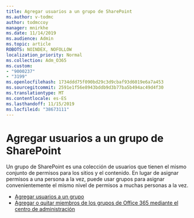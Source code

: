 ```yaml
---
title: Agregar usuarios a un grupo de SharePoint
ms.author: v-todmc
author: todmccoy
manager: mnirkhe
ms.date: 11/14/2019
ms.audience: Admin
ms.topic: article
ROBOTS: NOINDEX, NOFOLLOW
localization_priority: Normal
ms.collection: Adm_O365
ms.custom:
- "9000237"
- "3199"
ms.openlocfilehash: 1734ddd75f090bd29c3d9cbaf93d6019e6a7a453
ms.sourcegitcommit: 2591e1f56e8943bddb9d3b77ba5b494ac49d4f30
ms.translationtype: MT
ms.contentlocale: es-ES
ms.lasthandoff: 11/15/2019
ms.locfileid: "38673111"
---
```

# <a name="add-users-to-a-sharepoint-group"></a>Agregar usuarios a un grupo de SharePoint

Un grupo de SharePoint es una colección de usuarios que tienen el mismo conjunto de permisos para los sitios y el contenido. En lugar de asignar permisos a una persona a la vez, puede usar grupos para asignar convenientemente el mismo nivel de permisos a muchas personas a la vez.

- [Agregar usuarios a un grupo](https://docs.microsoft.com/sharepoint/customize-sharepoint-site-permissions#add-users-to-a-group)
- [Agregar o quitar miembros de los grupos de Office 365 mediante el centro de administración](https://docs.microsoft.com/office365/admin/create-groups/add-or-remove-members-from-groups?view=o365-worldwide)